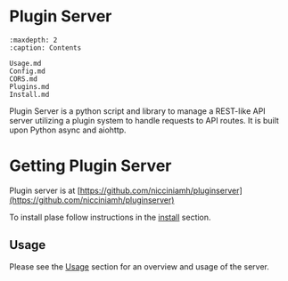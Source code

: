 # Plugin Server

```{toctree}
:maxdepth: 2
:caption: Contents

Usage.md
Config.md
CORS.md
Plugins.md
Install.md
```

Plugin Server is a python script and library to manage a REST-like API server utilizing a plugin system to handle requests to API routes. It is built upon Python async and aiohttp. 

# Getting Plugin Server
Plugin server is at [https://github.com/nicciniamh/pluginserver](https://github.com/nicciniamh/pluginserver)


To install plase follow instructions in the [install](Install.md) section.

## Usage
Please see the [Usage](Usage.md) section for an overview and usage of the server.
